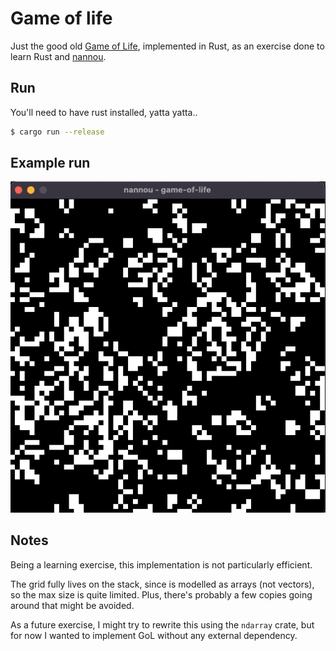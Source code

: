 # Game of life

Just the good old [Game of Life](https://en.wikipedia.org/wiki/Conway%27s_Game_of_Life), implemented in Rust, as an exercise done to learn Rust and [nannou](https://nannou.cc/).

## Run
You'll need to have rust installed, yatta yatta..

```bash
$ cargo run --release
```

## Example run

![media/example_run.gif](media/example_run.gif)

## Notes

Being a learning exercise, this implementation is not particularly efficient.

The grid fully lives on the stack, since is modelled as arrays (not vectors), so the max size is quite limited. Plus, there's probably a few copies going around that might be avoided.

As a future exercise, I might try to rewrite this using the `ndarray` crate, but for now I wanted to implement GoL without any external dependency.